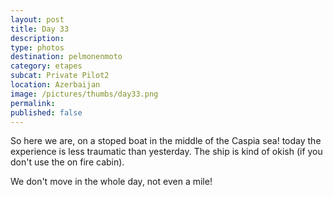 ```yaml
---
layout: post
title: Day 33
description: 
type: photos
destination: pelmonenmoto
category: etapes
subcat: Private Pilot2
location: Azerbaijan
image: /pictures/thumbs/day33.png
permalink: 
published: false
---
```


So here we are, on a stoped boat in the middle of the Caspia sea! today the experience is less traumatic than yesterday. The ship is kind of okish (if you don't use the on fire cabin).

We don't move in the whole day, not even a mile!